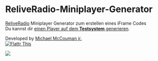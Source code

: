 ReliveRadio-Miniplayer-Generator
=======================================

<a href="http://flattr.com/thing/973782/ReliveRadio-de-Podcasts-rund-um-die-Uhr">ReliveRadio</a> Miniplayer Generator zum erstellen eines iFrame Codes
<br>
Du kannst dir  <a target="_blank" href="http://cm.wikibyte.org/testcodes/MiniPlayerGenator/">
einen Player auf dem <strong>Testsystem</strong> generieren</a>.

Developed by <a href="https://github.com/McCouman"> Michael McCouman jr. <br /><a href="https://flattr.com/profile/mccouman">
<img src="https://a248.e.akamai.net/camo.github.com/739a757846f69c1cc10163619eec008e871b591b/687474703a2f2f6170692e666c617474722e636f6d2f627574746f6e2f666c617474722d62616467652d6c617267652e706e67" 
alt="Flattr This" title="Flattr This" style="max-width:100%;"></a> 

<img src="https://raw.github.com/McCouman/ReliveRadio-iFrame-Miniplayer-Generator/master/screencshot.png">
